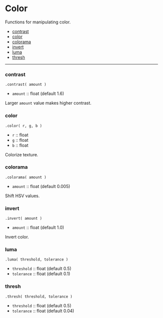 # Color

Functions for manipulating color.

- [contrast](#contrast)
- [color](#color)
- [colorama](#colorama)
- [invert](#invert)
- [luma](#luma)
- [thresh](#thresh)

---

### contrast

`.contrast( amount )`

* `amount` :: float (default 1.6)

Larger `amount` value makes higher contrast.

### color

`.color( r, g, b )`

* `r` :: float
* `g` :: float
* `b` :: float

Colorize texture.

### colorama

`.colorama( amount )`

* `amount` :: float (default 0.005)

Shift HSV values.

### invert

`.invert( amount )`

* `amount` :: float (default 1.0)

Invert color.

### luma

`.luma( threshold, tolerance )`

* `threshold` :: float (default 0.5)
* `tolerance` :: float (default 0.1)

### thresh

`.thresh( threshold, tolerance )`

* `threshold` :: float (default 0.5)
* `tolerance` :: float (default 0.04)
